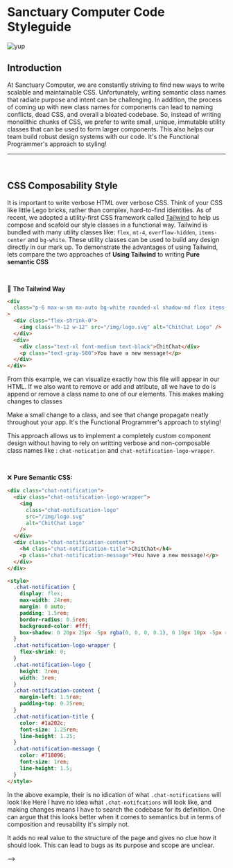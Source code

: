 # Sanctuary Computer Code Styleguide

![yup](http://i.giphy.com/xTiTntB8WSMsSDZIDm.gif)

## Introduction

At Sanctuary Computer, we are constantly striving to find new ways to write scalable and maintainable CSS. Unfortunately, writing semantic class names that radiate purpose and intent can be challenging. In addition, the process of coming up with new class names for components can lead to naming conflicts, dead CSS, and overall a bloated codebase. So, instead of writing monolithic chunks of CSS, we prefer to write small, unique, immutable utility classes that can be used to form larger components. This also helps our team build robust design systems with our code. It's the Functional Programmer's approach to styling!

---

<br>

##  CSS Composability Style

It is important to write verbose HTML over verbose CSS. Think of your CSS like little Lego bricks, rather than complex, hard-to-find identities. As of recent, we adopted a utility-first CSS framework called [Tailwind](https://tailwindcss.com/) to help us compose and scafold our style classes in a functional way. Tailwind is bundled with many utility classes like: `flex`, `mt-4`, `overflow-hidden`, `items-center` and `bg-white`. These utility classes can be used to build any design directly in our mark up.
 To demonstrate the advantages of using Tailwind, lets compare the two approaches of **Using Tailwind** to writing  **Pure semantic CSS**





<br>

:nail_care: **The Tailwind Way**

```html
<div
  class="p-6 max-w-sm mx-auto bg-white rounded-xl shadow-md flex items-center space-x-4"
>
  <div class="flex-shrink-0">
    <img class="h-12 w-12" src="/img/logo.svg" alt="ChitChat Logo" />
  </div>
  <div>
    <div class="text-xl font-medium text-black">ChitChat</div>
    <p class="text-gray-500">You have a new message!</p>
  </div>
</div>
```
From this example, we can visualize exactly how this file will appear in our HTML. If we also want to remove or add and atribute, all we have to do is  append or remove a class name to one of our elements. This makes making changes to classes 


Make a small change to a class, and see that change propagate neatly throughout your app. It's the Functional Programmer's approach to styling!

This approach allows us to implement a completely custom component design without  having to rely on writting verbose and non-composable class names like : `chat-notication` and `chat-notification-logo-wrapper`.

 <!-- having to rely on  writting a single line  CSS style class names like : `chat-notification` and `chat-notification-logo-wrapper`. Furthermore, this allows us to think of r  -->

<br>

:x: **Pure Semantic CSS:**

```html
<div class="chat-notification">
  <div class="chat-notification-logo-wrapper">
    <img
      class="chat-notification-logo"
      src="/img/logo.svg"
      alt="ChitChat Logo"
    />
  </div>
  <div class="chat-notification-content">
    <h4 class="chat-notification-title">ChitChat</h4>
    <p class="chat-notification-message">You have a new message!</p>
  </div>
</div>

<style>
  .chat-notification {
    display: flex;
    max-width: 24rem;
    margin: 0 auto;
    padding: 1.5rem;
    border-radius: 0.5rem;
    background-color: #fff;
    box-shadow: 0 20px 25px -5px rgba(0, 0, 0, 0.1), 0 10px 10px -5px rgba(0, 0, 0, 0.04);
  }
  .chat-notification-logo-wrapper {
    flex-shrink: 0;
  }
  .chat-notification-logo {
    height: 3rem;
    width: 3rem;
  }
  .chat-notification-content {
    margin-left: 1.5rem;
    padding-top: 0.25rem;
  }
  .chat-notification-title {
    color: #1a202c;
    font-size: 1.25rem;
    line-height: 1.25;
  }
  .chat-notification-message {
    color: #718096;
    font-size: 1rem;
    line-height: 1.5;
  }
</style>
```

In the above example, their is no idication of what `.chat-notifications` will look like
Here I have no idea what `.chat-notifcations` will look like, and making
changes means I have to search the codebase for its definition. One can argue that this looks better when it comes to semantics but in terms of composition and reusability it's simply not.

 It adds no real value to the structure of the page and gives no clue how it should look. This can lead to bugs as its purpose and scope are unclear.

<!--








## Semantic CSS vs Functional CSS

<br>
The approach to writing semantic CSS is to write classes that are easy to read and that showcase element hierarchy. The intention of this is to help one understand where a module begins or ends. In shorter words, the Semantic approach trys to sell you on readability!
<br>
<br>

```

const Hero = ({ headline, tagline }: { headline: string, tagline?: string }) => {
  return (
    <div className="hero">
      <h1 className="hero-title">Heading</h1>
      <p className="hero-tagline">Tagline</p>
    </div>
  );
};

```

<br>

### What is the actual problem of using Semantic CSS then ?

<br>

The above example looks fine! So whats the problem then? Let's give another example of a component that you will commonly come across in a codebase.
<br>
<br>

`./article.css`

```










<!-- Semantic CSS -->
<!--
  .article {
    width: 800px;
    border: 1px solid #ddd;
    background-color: rgba(236, 253, 245);
    padding: 20px;
    border-radius: 0.75rem;
    box-shadow: 4px 4px 5px #999;
  }

  .article__title {
    font-size: 32px;
    color: rgba(120, 53, 15);
    margin-bottom: 10px;
  }

  .article__publicationDate {
    color: rgba(180, 83, 9);
    font-weight: bold;
  }

  .article__content {
    color: #555;
    font-size: 1.125rem;
    line-height: 1.75rem;
    font-family: Verdana;
  }

```

`./ArticleCard.jsx`

``` -->

<!-- JSX Component using Semantic CSS -->

<!-- import React from "react";
import "./article-card.css";

export function ArticleCard() {
  return (
    <article class="article">
      <h1 class="article__title">Functional Programing: The CSS Way </h1>
      <div class="article__publicationDate">10th April, 2021</div>
      <div class="article__content">
        <p>At Sanctuary Computer, we are constantly striving to find new ways to write scalable and maintainable CSS. Unfortunately, writing semantic class names that radiate purpose and intent can be challenging across developer teams.</p>
      </div>
    </article>
  );
} -->

<!--
Resources
https://adamwathan.me/css-utility-classes-and-separation-of-concerns/
https://levelup.gitconnected.com/im-finally-giving-functional-css-a-chance-a9ab284dde12 --> -->
<!-- https://medium.com/geekculture/css-approaches-for-2021-semantic-and-non-semantic-styling-for-the-current-state-of-web-development-1581916ca1c0 -->
